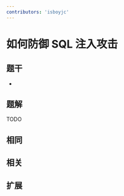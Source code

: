 ```yaml
---
contributors: 'isboyjc'
---
```


# 如何防御 SQL 注入攻击


## 题干

- 



## 题解

<!-- ::: details 点我查看题解 -->

  TODO

<!-- ::: -->



## 相同


## 相关


## 扩展

